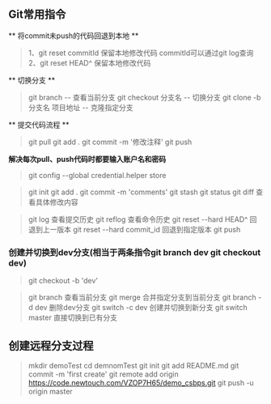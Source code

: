 ## Git常用指令


  ** 将commit未push的代码回退到本地 **
  > 1、git reset commitId
  >    保留本地修改代码
  >    commitId可以通过git log查询
  > 2、git reset HEAD^ 
  >    保留本地修改代码
 
  ** 切换分支 **
  > git branch 						-- 查看当前分支
  > git checkout 分支名  			-- 切换分支
  > git clone -b 分支名  项目地址  	-- 克隆指定分支
	
  ** 提交代码流程 **
  > git pull
  > git add . 
  > git commit -m '修改注释'
  > git push

**解决每次pull、push代码时都要输入账户名和密码**

> git config --global credential.helper store

> git init
> git add .
> git commit -m 'comments'
> git stash
> git status
> git diff  查看具体修改内容

> git log 查看提交历史
> git reflog 查看命令历史
> git reset --hard HEAD^  回退到上一版本
> git reset --hard commit_id  回退到指定版本
> git push
### 创建并切换到dev分支(相当于两条指令git branch dev git checkout dev)
> git checkout -b 'dev'

> git branch 查看当前分支
> git merge 合并指定分支到当前分支
> git branch -d dev 删除dev分支
> git switch -c dev 创建并切换到新分支
> git switch master 直接切换到已有分支


## 创建远程分支过程
> mkdir demoTest
> cd demnomTest
> git init
> git add README.md
> git commit -m 'first create'
> git remote add origin  https://code.newtouch.com/VZOP7H65/demo_csbps.git
> git push -u origin master

